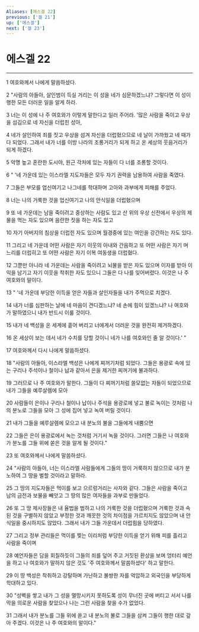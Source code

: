 ```yaml
---
Aliases: [에스겔 22]
previous: ['겔 21']
up: ['에스겔']
next: ['겔 23']
---
```

# 에스겔 22

***


1 여호와께서 나에게 말씀하셨다. 

2 "사람의 아들아, 살인범이 득실 거리는 이 성을 네가 심문하겠느냐? 그렇다면 이 성이 행한 모든 더러운 일을 알게 하라. 

3 너는 이 성에 나 주 여호와가 이렇게 말한다고 일러 주어라. '많은 사람을 죽이고 우상을 섬김으로 네 자신을 더럽힌 성아, 

4 네가 살인하여 죄를 짓고 우상을 섬겨 자신을 더럽혔으므로 네 날이 가까웠고 네 때가 다 되었다. 그래서 내가 너를 이방 나라의 조롱거리가 되게 하고 온 세상의 웃음거리가 되게 하겠다. 

5 악명 높고 혼란한 도시야, 원근 각처에 있는 자들이 다 너를 조롱할 것이다. 

6 " '네 가운데 있는 이스라엘 지도자들은 모두 자기 권력을 남용하여 사람을 죽였다. 

7 그들은 부모를 업신여기고 나그네를 학대하며 고아와 과부에게 피해를 주었다. 

8 너는 나의 거룩한 것을 업신여기고 나의 안식일을 더럽혔으며 

9 또 네 가운데는 남을 죽이려고 중상하는 사람도 있고 산 위의 우상 신전에서 우상의 제물을 먹는 자도 있으며 음란한 짓을 하는 자도 있고 

10 자기 아버지의 침상을 더럽힌 자도 있으며 월경중에 있는 여인을 강간하는 자도 있다. 

11 그리고 네 가운데 어떤 사람은 자기 이웃의 아내와 간음하고 또 어떤 사람은 자기 며느리를 더럽히고 또 어떤 사람은 자기 이복 여동생을 더럽혔다. 

12 그뿐만 아니라 네 가운데는 사람을 죽이려고 뇌물을 받은 자도 있으며 이자를 받아 이익을 남기고 자기 이웃을 착취한 자도 있으니 그들은 다 나를 잊어버렸다. 이것은 나 주 여호와의 말이다. 

13 " '네 가운데 부당한 이득을 얻은 자들과 살인자들을 내가 주먹으로 치겠다. 

14 내가 너를 심판하는 날에 네 마음이 견디겠느냐? 네 손에 힘이 있겠느냐? 나 여호와가 말하였으니 내가 반드시 이룰 것이다. 

15 내가 네 백성을 온 세계에 흩어 버리고 너에게서 더러운 것을 완전히 제거하겠다. 

16 온 세상이 보는 데서 네가 수치를 당할 것이니 네가 나를 여호와인 줄 알 것이다.' " 

17 여호와께서 다시 나에게 말씀하셨다. 

18 "사람의 아들아, 이스라엘 백성은 나에게 찌꺼기처럼 되었다. 그들은 용광로 속에 있는 구리나 주석이나 철이나 납과 같아서 은을 제거한 찌꺼기에 불과하다. 

19 그러므로 나 주 여호와가 말한다. 그들이 다 찌꺼기처럼 쓸모없는 자들이 되었으므로 내가 그들을 예루살렘에 모아 

20 사람들이 은이나 구리나 철이나 납이나 주석을 용광로에 넣고 불로 녹이는 것처럼 나의 분노로 그들을 모아 그 성에 집어 넣고 녹여 버릴 것이다. 

21 내가 그들을 예루살렘에 모으고 내 분노의 불을 그들에게 내뿜으면 

22 그들은 은이 용광로에서 녹는 것처럼 거기서 녹을 것이다. 그러면 그들은 나 여호와가 분노를 그들 위에 쏟은 것을 알게 될 것이다." 

23 또 여호와께서 나에게 말씀하셨다. 

24 "사람의 아들아, 너는 이스라엘 사람들에게 그들의 땅이 거룩하지 않으므로 내가 분노하여 그 땅을 벌할 것이라고 말하라. 

25 그 땅의 지도자들은 먹이를 보고 으르렁거리는 사자와 같다. 그들은 사람을 죽이고 남의 금전과 보물을 빼앗고 그 땅의 많은 여자들을 과부로 만들었다. 

26 또 그 땅 제사장들은 내 율법을 범하고 나의 거룩한 것을 더럽혔으며 거룩한 것과 속된 것을 구별하지 않았고 부정한 것과 깨끗한 것의 차이점을 가르치지도 않았으며 내 안식일을 중시하지도 않았다. 그래서 내가 그들 가운데서 더럽힘을 당하였다. 

27 그리고 정부 관리들은 먹이를 찢는 이리처럼 부당한 이득을 얻기 위해 피를 흘리고 사람을 죽이며 

28 예언자들은 담을 회칠하듯이 그들의 죄를 덮어 주고 거짓된 환상을 보며 엉터리 예언을 하고 나 여호와가 말하지 않은 것도 '주 여호와께서 말씀하셨다' 하고 말한다. 

29 이 땅 백성은 착취하고 강탈하며 가난하고 불쌍한 자를 억압하고 외국인을 부당하게 학대하고 있다. 

30 "성벽을 쌓고 내가 그 성을 멸망시키지 못하도록 성이 무너진 곳에 버티고 서서 나를 막을 의로운 사람을 찾았으나 나는 그런 사람을 찾을 수가 없었다. 

31 그래서 내가 분노를 그들 위에 쏟고 내 분노의 불로 그들을 삼켜 그들이 행한 대로 갚아 주겠다. 이것은 나 주 여호와의 말이다."

